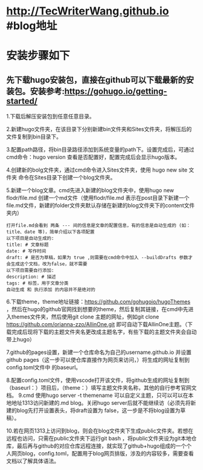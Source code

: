 # http://TecWriterWang.github.io #blog地址
# 安装步骤如下
## 先下载hugo安装包，直接在github可以下载最新的安装包。安装参考:https://gohugo.io/getting-started/

1.下载后解压安装包到任意任意目录。

2.新建hugo文件夹，在该目录下分别新建bin文件夹和Sites文件夹，将解压后的文件复制到bin目录下。

3.配置path路径，将bin目录路径添加到系统变量的path下。设置完成后，可通过cmd命令：hugo version 查看是否配置好，配置完成后会显示hugo版本。

4.创建新的bolg文件夹，通过cmd命令进入Sites文件夹，使用 hugo new site 文件夹 命令在Sites目录下创建一个blog文件夹。

5.新建一个blog文章。cmd先进入新建的blog文件夹中，使用hugo new flodr/file.md 创建一个md文件（使用flodr/file.md 表示在post目录下新建一个file.md文件，新建的folder文件夹默认存储在新建的blog文件夹下的content文件夹内）
  ```
  打开file.md会看到 两条 --- 间的信息是文章的配置信息，有的信息是自动生成的 (如：title、date 等)，简单介绍以下各项配置
  以下项目是自动生成的:
  title: # 文章标题
  date: # 写作时间
  draft: # 是否为草稿，如果为 true ,则需要在cmd命令中加入 --buildDrafts 参数才会生成这个文档，改为false，就不需要
  以下项目需要自行添加:
  description: # 描述
  tags: # 标签，用于文章分类
  自动生成 和 执行添加 的内容并不是绝对的
  ```
6.下载theme，theme地址链接：https://github.com/gohugoio/hugoThemes ，然后在hugo的github官网找到想要的theme，然后复制其链接，在cmd中先进入themes文件夹，然后使用git clone 主题的网址，例如git clone https://github.com/orianna-zzo/AllinOne.git  即可自动下载AllinOne主题。（下载完成后现将下载的主题文件夹名更改成主题名字，有些下载的主题文件夹会自动带上hugo）

7.github的pages设置，新建一个仓库命名为自己的username.github.io 并设置github pages（这一步可以使仓库直接作为网页来访问，）将生成的网址复制到config.toml文件中 的baseurl。

8.配置config.toml文件，使用vscode打开该文件，将github生成的网址复制到（baseurl：）项目后，（theme：）填写主题文件夹名称，其他的自行参考官网文档。
9.cmd 使用hugo server -t themename 可以自定义主题，只可以可以在本地地址1313访问新建的.md blog。关闭hugo server后就不能继续访（必须先将新建的blog先打开设置表头，将draft设置为 false，这一步是不将blog设置为草稿）。

10.若在网页1313上访问到blog，则会在blog文件夹下生成public文件夹。若想在远程也访问，只需在public文件夹下运行git bash ，将public文件夹设为git本地仓库，最后再与github的对应仓库远程连接，就实现了github+hugo组成的一个个人网页blog，config.toml，配置用于blog网页排版，涉及的内容较多，需要查看文档以了解具体语法。
